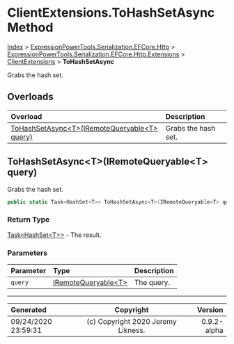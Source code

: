 ﻿# ClientExtensions.ToHashSetAsync Method

[Index](../index.md) > [ExpressionPowerTools.Serialization.EFCore.Http](ExpressionPowerTools.Serialization.EFCore.Http.a.md) > [ExpressionPowerTools.Serialization.EFCore.Http.Extensions](ExpressionPowerTools.Serialization.EFCore.Http.Extensions.n.md) > [ClientExtensions](ExpressionPowerTools.Serialization.EFCore.Http.Extensions.ClientExtensions.cs.md) > **ToHashSetAsync**

Grabs the hash set.

## Overloads

| Overload | Description |
| :-- | :-- |
| [ToHashSetAsync&lt;T>(IRemoteQueryable&lt;T> query)](#tohashsetasynctiremotequeryablet-query) | Grabs the hash set. |
## ToHashSetAsync&lt;T>(IRemoteQueryable&lt;T> query)

Grabs the hash set.

```csharp
public static Task<HashSet<T>> ToHashSetAsync<T>(IRemoteQueryable<T> query)
```

### Return Type

 [Task&lt;HashSet&lt;T>>](https://docs.microsoft.com/dotnet/api/system.threading.tasks.task-1)  - The result.

### Parameters

| Parameter | Type | Description |
| :-- | :-- | :-- |
| `query` | [IRemoteQueryable&lt;T>](ExpressionPowerTools.Serialization.EFCore.Http.Signatures.IRemoteQueryable`1.i.md) | The query. |



---

| Generated | Copyright | Version |
| :-- | :-: | --: |
| 09/24/2020 23:59:31 | (c) Copyright 2020 Jeremy Likness. | 0.9.2-alpha |
